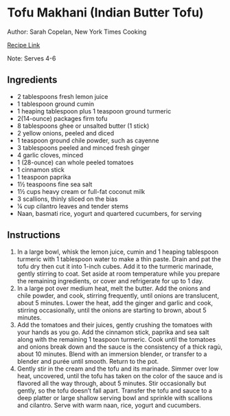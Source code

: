 # Tofu Makhani (Indian Butter Tofu)

Author: Sarah Copelan, New York Times Cooking

[Recipe Link](https://cooking.nytimes.com/recipes/1020094-tofu-makhani-indian-butter-tofu)

Note: Serves 4-6

## Ingredients
- 2 tablespoons fresh lemon juice
- 1 tablespoon ground cumin
- 1 heaping tablespoon plus 1 teaspoon ground turmeric
- 2(14-ounce) packages firm tofu
- 8 tablespoons ghee or unsalted butter (1 stick)
- 2 yellow onions, peeled and diced
- 1 teaspoon ground chile powder, such as cayenne
- 3 tablespoons peeled and minced fresh ginger
- 4 garlic cloves, minced
- 1 (28-ounce) can whole peeled tomatoes
- 1 cinnamon stick
- 1 teaspoon paprika
- 1½ teaspoons fine sea salt
- 1½ cups heavy cream or full-fat coconut milk
- 3 scallions, thinly sliced on the bias
- ¼ cup cilantro leaves and tender stems
- Naan, basmati rice, yogurt and quartered cucumbers, for serving

## Instructions
1. In a large bowl, whisk the lemon juice, cumin and 1 heaping tablespoon turmeric with 1 tablespoon water to make a thin paste. Drain and pat the tofu dry then cut it into 1-inch cubes. Add it to the turmeric marinade, gently stirring to coat. Set aside at room temperature while you prepare the remaining ingredients, or cover and refrigerate for up to 1 day.
2. In a large pot over medium heat, melt the butter. Add the onions and chile powder, and cook, stirring frequently, until onions are translucent, about 5 minutes. Lower the heat, add the ginger and garlic and cook, stirring occasionally, until the onions are starting to brown, about 5 minutes.
3. Add the tomatoes and their juices, gently crushing the tomatoes with your hands as you go. Add the cinnamon stick, paprika and sea salt along with the remaining 1 teaspoon turmeric. Cook until the tomatoes and onions break down and the sauce is the consistency of a thick ragù, about 10 minutes. Blend with an immersion blender, or transfer to a blender and purée until smooth. Return to the pot.
4. Gently stir in the cream and the tofu and its marinade. Simmer over low heat, uncovered, until the tofu has taken on the color of the sauce and is flavored all the way through, about 5 minutes. Stir occasionally but gently, so the tofu doesn’t fall apart. Transfer the tofu and sauce to a deep platter or large shallow serving bowl and sprinkle with scallions and cilantro. Serve with warm naan, rice, yogurt and cucumbers.